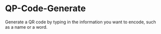 # QP-Code-Generate

Generate a QR code by typing in the information you want to encode, such as a name or a word.
